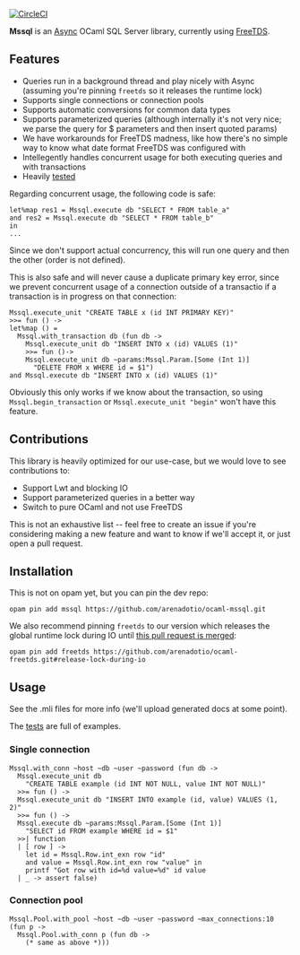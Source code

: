 [![CircleCI](https://circleci.com/gh/arenadotio/ocaml-mssql.svg?style=shield)](https://circleci.com/gh/arenadotio/ocaml-mssql)

**Mssql** is an [Async](https://github.com/janestreet/async) OCaml SQL Server
library, currently using [FreeTDS](https://github.com/kennknowles/ocaml-freetds).

## Features

- Queries run in a background thread and play nicely with Async (assuming
  you're pinning `freetds` so it releases the runtime lock)
- Supports single connections or connection pools
- Supports automatic conversions for common data types
- Supports parameterized queries (although internally it's not very nice;
  we parse the query for $ parameters and then insert quoted params)
- We have workarounds for FreeTDS madness, like how there's no simple way to
  know what date format FreeTDS was configured with
- Intellegently handles concurrent usage for both executing queries and with
  transactions
- Heavily [tested](test/test_mssql.ml)

Regarding concurrent usage, the following code is safe:

```
let%map res1 = Mssql.execute db "SELECT * FROM table_a"
and res2 = Mssql.execute db "SELECT * FROM table_b"
in
...
```

Since we don't support actual concurrency, this will run one query and then
the other (order is not defined).

This is also safe and will never cause a duplicate primary key error, since
we prevent concurrent usage of a connection outside of a transactio if a
transaction is in progress on that connection:

```
Mssql.execute_unit "CREATE TABLE x (id INT PRIMARY KEY)"
>>= fun () ->
let%map () =
  Mssql.with_transaction db (fun db ->
    Mssql.execute_unit db "INSERT INTO x (id) VALUES (1)"
    >>= fun ()->
    Mssql.execute_unit db ~params:Mssql.Param.[Some (Int 1)]
      "DELETE FROM x WHERE id = $1")
and Mssql.execute db "INSERT INTO x (id) VALUES (1)"
```

Obviously this only works if we know about the transaction, so using
`Mssql.begin_transaction` or `Mssql.execute_unit "begin"` won't have this
feature.

## Contributions

This library is heavily optimized for our use-case, but we would love to see
contributions to:

 - Support Lwt and blocking IO
 - Support parameterized queries in a better way
 - Switch to pure OCaml and not use FreeTDS

This is not an exhaustive list -- feel free to create an issue if you're
considering making a new feature and want to know if we'll accept it, or just
open a pull request.

## Installation

This is not on opam yet, but you can pin the dev repo:

```
opam pin add mssql https://github.com/arenadotio/ocaml-mssql.git
```

We also recommend pinning `freetds` to our version which releases the global
runtime lock during IO until
[this pull request is merged](https://github.com/kennknowles/ocaml-freetds/pull/29):

```
opam pin add freetds https://github.com/arenadotio/ocaml-freetds.git#release-lock-during-io
```

## Usage

See the .mli files for more info (we'll upload generated docs at some point).

The [tests](test/test_mssql.ml) are full of examples.

### Single connection

```
Mssql.with_conn ~host ~db ~user ~password (fun db ->
  Mssql.execute_unit db
    "CREATE TABLE example (id INT NOT NULL, value INT NOT NULL)"
  >>= fun () ->
  Mssql.execute_unit db "INSERT INTO example (id, value) VALUES (1, 2)"
  >>= fun () ->
  Mssql.execute db ~params:Mssql.Param.[Some (Int 1)]
    "SELECT id FROM example WHERE id = $1"
  >>| function
  | [ row ] ->
    let id = Mssql.Row.int_exn row "id"
    and value = Mssql.Row.int_exn row "value" in
    printf "Got row with id=%d value=%d" id value
  | _ -> assert false)
```

### Connection pool

```
Mssql.Pool.with_pool ~host ~db ~user ~password ~max_connections:10 (fun p ->
  Mssql.Pool.with_conn p (fun db ->
    (* same as above *)))
